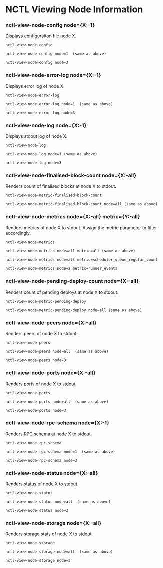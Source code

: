 # NCTL Viewing Node Information

### nctl-view-node-config node={X:-1}

Displays configuraiton file node X.

```
nctl-view-node-config

nctl-view-node-config node=1  (same as above)

nctl-view-node-config node=3
```

### nctl-view-node-error-log node={X:-1}

Displays error log of node X.

```
nctl-view-node-error-log

nctl-view-node-error-log node=1  (same as above)

nctl-view-node-error-log node=3 
```

### nctl-view-node-log node={X:-1}

Displays stdout log of node X.

```
nctl-view-node-log

nctl-view-node-log node=1 (same as above)

nctl-view-node-log node=3 
```

### nctl-view-node-finalised-block-count node={X:-all}

Renders count of finalised blocks at node X to stdout.

```
nctl-view-node-metric-finalised-block-count

nctl-view-node-metric-finalised-block-count node=all (same as above)
```

### nctl-view-node-metrics node={X:-all} metric={Y:-all}

Renders metrics of node X to stdout.  Assign the metric parameter to filter accordingly.

```
nctl-view-node-metrics

nctl-view-node-metrics node=all metric=all (same as above)

nctl-view-node-metrics node=all metric=scheduler_queue_regular_count

nctl-view-node-metrics node=2 metric=runner_events
```

### nctl-view-node-pending-deploy-count node={X:-all}

Renders count of pending deploys at node X to stdout.

```
nctl-view-node-metric-pending-deploy

nctl-view-node-metric-pending-deploy node=all (same as above)
```

### nctl-view-node-peers node={X:-all}

Renders peers of node X to stdout.

```
nctl-view-node-peers

nctl-view-node-peers node=all  (same as above)

nctl-view-node-peers node=3
```

### nctl-view-node-ports node={X:-all}

Renders ports of node X to stdout.

```
nctl-view-node-ports

nctl-view-node-ports node=all  (same as above)

nctl-view-node-ports node=3
```

### nctl-view-node-rpc-schema node={X:-1}

Renders RPC schema at node X to stdout.

```
nctl-view-node-rpc-schema

nctl-view-node-rpc-schema node=1  (same as above)

nctl-view-node-rpc-schema node=3
```

### nctl-view-node-status node={X:-all}

Renders status of node X to stdout.

```
nctl-view-node-status

nctl-view-node-status node=all  (same as above)

nctl-view-node-status node=3
```

### nctl-view-node-storage node={X:-all}

Renders storage stats of node X to stdout.

```
nctl-view-node-storage

nctl-view-node-storage node=all  (same as above)

nctl-view-node-storage node=3
```
